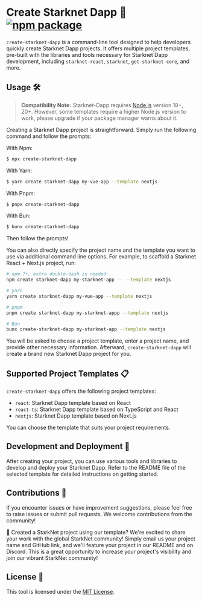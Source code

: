 # Create Starknet Dapp 🚀 <a href="https://npmjs.com/package/create-starknet-dapp"><img src="https://img.shields.io/npm/v/create-starknet-dapp" alt="npm package"></a>

`create-starknet-dapp` is a command-line tool designed to help developers quickly create Starknet Dapp projects. It offers multiple project templates, pre-built with the libraries and tools necessary for Starknet Dapp development, including `starknet-react`, `starknet`, `get-starknet-core`, and more.

## Usage 🛠️

> **Compatibility Note:**
> Starknet-Dapp requires [Node.js](https://nodejs.org/en/) version 18+, 20+. However, some templates require a higher Node.js version to work, please upgrade if your package manager warns about it.

Creating a Starknet Dapp project is straightforward. Simply run the following command and follow the prompts:

With Npm:

```bash
$ npx create-starknet-dapp
```

With Yarn:

```bash
$ yarn create starknet-dapp my-vue-app --template nextjs
```

With Pnpm:

```bash
$ pnpx create-starknet-dapp
```

With Bun:

```bash
$ bunx create-starknet-dapp
```

Then follow the prompts!

You can also directly specify the project name and the template you want to use via additional command line options. For example, to scaffold a Starknet React + Next.js project, run:

```bash
# npm 7+, extra double-dash is needed:
npm create starknet-dapp my-starknet-app -- --template nextjs

# yarn
yarn create starknet-dapp my-vue-app --template nextjs

# pnpm
pnpm create starknet-dapp my-starknet-appp --template nextjs

# Bun
bunx create-starknet-dapp my-starknet-app --template nextjs
```

You will be asked to choose a project template, enter a project name, and provide other necessary information. Afterward, `create-starknet-dapp` will create a brand new Starknet Dapp project for you.

## Supported Project Templates 📋

`create-starknet-dapp` offers the following project templates:

- `react`: Starknet Dapp template based on React
- `react-ts`: Starknet Dapp template based on TypeScript and React
- `nextjs`: Starknet Dapp template based on Next.js

You can choose the template that suits your project requirements.

## Development and Deployment 🚀

After creating your project, you can use various tools and libraries to develop and deploy your Starknet Dapp. Refer to the README file of the selected template for detailed instructions on getting started.

## Contributions 🙌

If you encounter issues or have improvement suggestions, please feel free to raise issues or submit pull requests. We welcome contributions from the community!

🌟 Created a StarkNet project using our template? We're excited to share your work with the global StarkNet community! Simply email us your project name and GitHub link, and we'll feature your project in our README and on Discord. This is a great opportunity to increase your project's visibility and join our vibrant StarkNet community!

## License 📜

This tool is licensed under the [MIT License](LICENSE).
